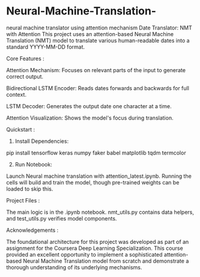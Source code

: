 # Neural-Machine-Translation-
neural machine translator using  attention mechanism
Date Translator: NMT with Attention
This project uses an attention-based Neural Machine Translation (NMT) model to translate various human-readable dates into a standard YYYY-MM-DD format.


Core Features :

Attention Mechanism: Focuses on relevant parts of the input to generate correct output.

Bidirectional LSTM Encoder: Reads dates forwards and backwards for full context.

LSTM Decoder: Generates the output date one character at a time.

Attention Visualization: Shows the model's focus during translation.


Quickstart :

1. Install Dependencies:

pip install tensorflow keras numpy faker babel matplotlib tqdm termcolor

2. Run Notebook:

Launch Neural machine translation with attention_latest.ipynb. Running the cells will build and train the model, though pre-trained weights can be loaded to skip this.


Project Files :

The main logic is in the .ipynb notebook. nmt_utils.py contains data helpers, and test_utils.py verifies model components.


Acknowledgements :

The foundational architecture for this project was developed as part of an assignment for the Coursera Deep Learning Specialization. This course provided an excellent opportunity to implement a sophisticated attention-based Neural Machine Translation model from scratch and demonstrate a thorough understanding of its underlying mechanisms.
